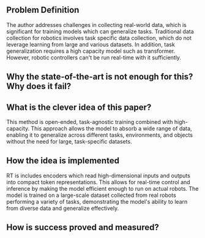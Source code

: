 ## Problem Definition
The author addresses challenges in collecting real-world data, which is significant for training models which can generalize tasks. Traditional data collection for robotics involves task specific data collection, which do not leverage learning from large and various datasets. In addition, task generalization requires a high capacity model such as transformer. However, robotic controllers can't be run real-time with it sufficiently.

## Why the state-of-the-art is not enough for this? Why does it fail?

## What is the clever idea of this paper?
This method is open-ended, task-agnostic training combined with high-capacity. This approach allows the model to absorb a wide range of data, enabling it to generalize across different tasks, environments, and objects without the need for large, task-specific datasets.
## How the idea is implemented
RT is includes  encoders which read high-dimensional inputs and outputs into compact token representations. This allows for real-time control and inference by making the model efficient enough to run on actual robots. The model is trained on a large-scale dataset collected from real robots performing a variety of tasks, demonstrating the model's ability to learn from diverse data and generalize effectively​​.
##  How is success proved and measured?
